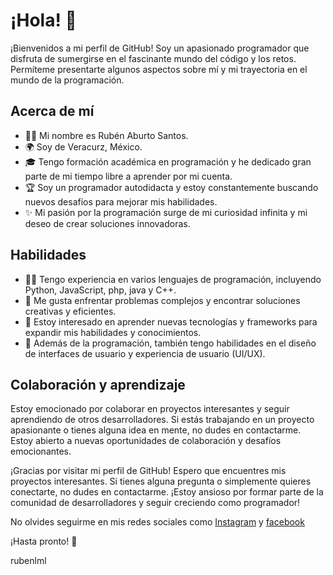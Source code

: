 # ¡Hola! 👋

¡Bienvenidos a mi perfil de GitHub! Soy un apasionado programador que disfruta de sumergirse en el fascinante mundo del código y los retos. Permíteme presentarte algunos aspectos sobre mí y mi trayectoria en el mundo de la programación.

## Acerca de mí

- 👨‍💻 Mi nombre es Rubén Aburto Santos.
- 🌍 Soy de Veracurz, México.
- 🎓 Tengo formación académica en programación y he dedicado gran parte de mi tiempo libre a aprender por mi cuenta.
- 🏆 Soy un programador autodidacta y estoy constantemente buscando nuevos desafíos para mejorar mis habilidades.
- ✨ Mi pasión por la programación surge de mi curiosidad infinita y mi deseo de crear soluciones innovadoras.

## Habilidades

- 👩‍💻 Tengo experiencia en varios lenguajes de programación, incluyendo Python, JavaScript, php, java y C++.
- 🧠 Me gusta enfrentar problemas complejos y encontrar soluciones creativas y eficientes.
- 🚀 Estoy interesado en aprender nuevas tecnologías y frameworks para expandir mis habilidades y conocimientos.
- 🎨 Además de la programación, también tengo habilidades en el diseño de interfaces de usuario y experiencia de usuario (UI/UX).

## Colaboración y aprendizaje

Estoy emocionado por colaborar en proyectos interesantes y seguir aprendiendo de otros desarrolladores. Si estás trabajando en un proyecto apasionante o tienes alguna idea en mente, no dudes en contactarme. Estoy abierto a nuevas oportunidades de colaboración y desafíos emocionantes.

¡Gracias por visitar mi perfil de GitHub! Espero que encuentres mis proyectos interesantes. Si tienes alguna pregunta o simplemente quieres conectarte, no dudes en contactarme. ¡Estoy ansioso por formar parte de la comunidad de desarrolladores y seguir creciendo como programador!

No olvides seguirme en mis redes sociales como [Instagram](https://www.instagram.com/rubenlml) y [facebook](https://fb.me/heras197)

¡Hasta pronto! 👋

rubenlml